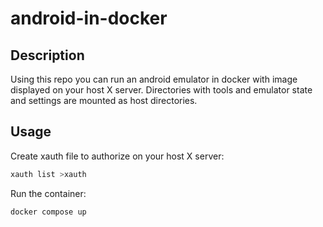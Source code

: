 # android-in-docker

## Description

Using this repo you can run an android emulator in docker with image displayed on your host X server.
Directories with tools and emulator state and settings are mounted as host directories.

## Usage

Create xauth file to authorize on your host X server:

```bash
xauth list >xauth
```

Run the container:

```bash
docker compose up
```
